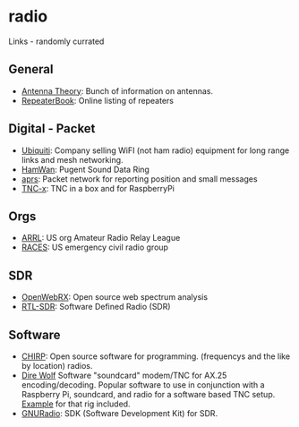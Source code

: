 # radio
Links - randomly currated

## General
- [Antenna Theory](http://www.antenna-theory.com/): Bunch of information on antennas.
- [RepeaterBook](https://repeaterbook.com): Online listing of repeaters

## Digital - Packet
- [Ubiquiti](https://www.ubnt.com/): Company selling WiFI (not ham radio) equipment for long range links
  and mesh networking.
- [HamWan](https://hamwan.org/): Pugent Sound Data Ring
- [aprs](http://aprs.fi): Packet network for reporting position and small messages
- [TNC-x](http://tnc-x.com/): TNC in a box and for RaspberryPi

## Orgs
- [ARRL](http://arrl.org): US org Amateur Radio Relay League
- [RACES](http://www.usraces.org/): US emergency civil radio group

## SDR
- [OpenWebRX](SDR.hu): Open source web spectrum analysis
- [RTL-SDR](https://www.rtl-sdr.com/):  Software Defined Radio (SDR)

## Software
- [CHIRP](http://chirp.danplanet.com/projects/chirp/wiki/Home): Open source software for programming.
  (frequencys and the like by location) radios.
- [Dire Wolf](https://github.com/wb2osz/direwolf) Software "soundcard" modem/TNC for AX.25 encoding/decoding.
  Popular software to use in conjunction with a Raspberry Pi, soundcard, and radio for a software based TNC setup.
  [Example](https://github.com/wb2osz/direwolf/blob/master/doc/Raspberry-Pi-APRS.pdf) for that rig included.
- [GNURadio](https://www.gnuradio.org/): SDK (Software Development Kit) for SDR.
